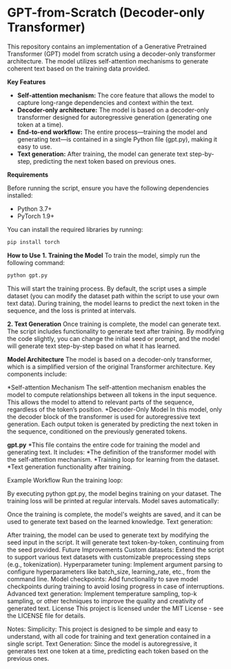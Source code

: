 # GPT-from-Scratch (Decoder-only Transformer)

This repository contains an implementation of a Generative Pretrained Transformer (GPT) model from scratch using a decoder-only transformer architecture. The model utilizes self-attention mechanisms to generate coherent text based on the training data provided. 

**Key Features**

* **Self-attention mechanism:** The core feature that allows the model to capture long-range dependencies and context within the text.
* **Decoder-only architecture:** The model is based on a decoder-only transformer designed for autoregressive generation (generating one token at a time).
* **End-to-end workflow:** The entire process—training the model and generating text—is contained in a single Python file (gpt.py), making it easy to use.
* **Text generation:** After training, the model can generate text step-by-step, predicting the next token based on previous ones.

**Requirements**

Before running the script, ensure you have the following dependencies installed:

* Python 3.7+
* PyTorch 1.9+

You can install the required libraries by running:

```bash
pip install torch
```

**How to Use**
**1. Training the Model**
To train the model, simply run the following command:

```bash
python gpt.py
```
This will start the training process. By default, the script uses a simple dataset (you can modify the dataset path within the script to use your own text data). During training, the model learns to predict the next token in the sequence, and the loss is printed at intervals.

**2. Text Generation**
Once training is complete, the model can generate text. The script includes functionality to generate text after training. By modifying the code slightly, you can change the initial seed or prompt, and the model will generate text step-by-step based on what it has learned.

**Model Architecture**
The model is based on a decoder-only transformer, which is a simplified version of the original Transformer architecture. Key components include:

*Self-attention Mechanism
The self-attention mechanism enables the model to compute relationships between all tokens in the input sequence. This allows the model to attend to relevant parts of the sequence, regardless of the token’s position.
*Decoder-Only Model
In this model, only the decoder block of the transformer is used for autoregressive text generation. Each output token is generated by predicting the next token in the sequence, conditioned on the previously generated tokens.

**gpt.py**
*This file contains the entire code for training the model and generating text. It includes:
*The definition of the transformer model with the self-attention mechanism.
*Training loop for learning from the dataset.
*Text generation functionality after training.

Example Workflow
Run the training loop:

By executing python gpt.py, the model begins training on your dataset. The training loss will be printed at regular intervals.
Model saves automatically:

Once the training is complete, the model's weights are saved, and it can be used to generate text based on the learned knowledge.
Text generation:

After training, the model can be used to generate text by modifying the seed input in the script. It will generate text token-by-token, continuing from the seed provided.
Future Improvements
Custom datasets: Extend the script to support various text datasets with customizable preprocessing steps (e.g., tokenization).
Hyperparameter tuning: Implement argument parsing to configure hyperparameters like batch_size, learning_rate, etc., from the command line.
Model checkpoints: Add functionality to save model checkpoints during training to avoid losing progress in case of interruptions.
Advanced text generation: Implement temperature sampling, top-k sampling, or other techniques to improve the quality and creativity of generated text.
License
This project is licensed under the MIT License - see the LICENSE file for details.

Notes:
Simplicity: This project is designed to be simple and easy to understand, with all code for training and text generation contained in a single script.
Text Generation: Since the model is autoregressive, it generates text one token at a time, predicting each token based on the previous ones.

